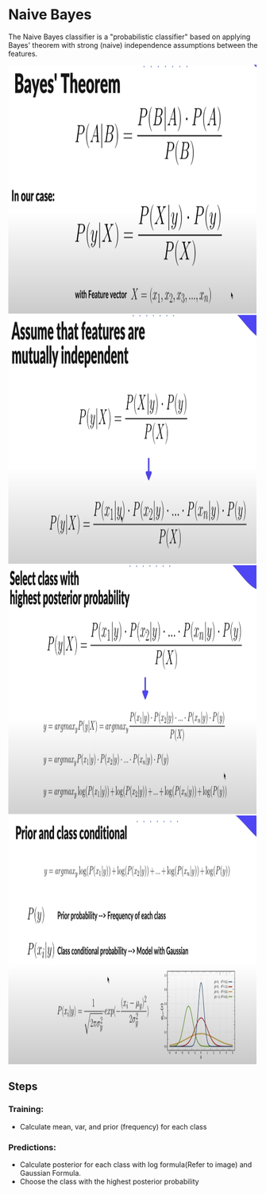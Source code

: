 # Naive Bayes

The Naive Bayes classifier is a "probabilistic classifier" based on applying Bayes' theorem with strong (naive) independence assumptions between the features.

<img src="assets/Bayes'_Theorem.png" width ="500" height="500"> 

<img src="assets/Independent.png" width ="500" height="500"> 

<img src="assets/Posterior_Probability.png" width ="500" height="500"> 

<img src="assets/Conditional.png" width ="500" height="500"> 

## Steps

### Training: 
<ul>
    <li> Calculate mean, var, and prior (frequency) for each class</li>
</ul>

### Predictions:
<ul>
    <li> Calculate posterior for each class with log formula(Refer to image) and Gaussian Formula.</li>
    <li> Choose the class with the highest posterior probability</li>
</ul>



